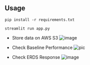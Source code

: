 ## Usage

```pip install -r requirements.txt```

```streamlit run app.py```


- Store data on AWS S3
![image](https://github.com/user-attachments/assets/2b0b056e-7cc9-4f60-a092-09076ce64da0)


- Check Baseline Performance 
![pic](https://github.com/user-attachments/assets/96acf46d-bb8c-4dae-8bf5-1bb423b29275)


- Check ERDS Response
![image](https://github.com/user-attachments/assets/c0238a37-74cc-4848-ac14-e45ff9fb6fde)
